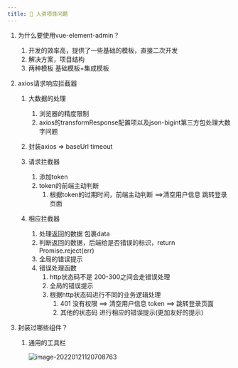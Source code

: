 ```yaml
---
title: 🌹 人资项目问题
---
```

1. 为什么要使用vue-element-admin？

   1. 开发的效率高，提供了一些基础的模板，直接二次开发
   2. 解决方案，项目结构
   3. 两种模板 基础模板+集成模板

2. axios请求响应拦截器

   1. 大数据的处理
      1. 浏览器的精度限制
      2. axios的transformResponse配置项以及json-bigint第三方包处理大数字问题
   2. 封装axios => baseUrl timeout
   3. 请求拦截器
      1. 添加token
      2. token的前端主动判断
         1. 根据token的过期时间，前端主动判断 ==>清空用户信息 跳转登录页面

   3. 相应拦截器
      1. 处理返回的数据 包裹data
      2. 判断返回的数据，后端给是否错误的标识，return Promise.reject(err)
      3. 全局的错误提示
      4. 错误处理函数
         1. http状态码不是 200-300之间会走错误处理
         2. 全局的错误提示
         3. 根据http状态码进行不同的业务逻辑处理
            1. 401 没有权限 ==> 清空用户信息 token  ==> 跳转登录页面
            2. 其他的状态码 进行相应的错误提示(更加友好的提示)

3. 封装过哪些组件？

   1. 通用的工具栏

      ![image-20220121120708763](https://wuxiaohui-1254415986.cos.ap-nanjing.myqcloud.com/uPic/image-20220121120708763.png)
